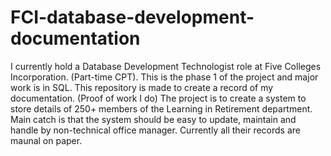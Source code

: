 # FCI-database-development-documentation
I currently hold a Database Development Technologist role at Five Colleges Incorporation. (Part-time CPT). This is the phase 1 of the project and major work is in SQL. 
This repository is made to create a record of my documentation. (Proof of work I do)
The project is to create a system to store details of 250+ members of the Learning in Retirement department. Main catch is that the system should be easy to update, maintain and handle by non-technical office manager. 
Currently all their records are maunal on paper. 
